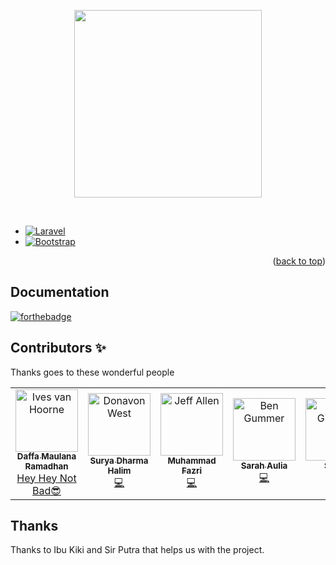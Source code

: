 <p align="center">
  <a href="https://smkn2-bjm.sch.id/">
    <img src="https://encrypted-tbn0.gstatic.com/images?q=tbn:ANd9GcRbzD03iHma9mkeBozQwTNgb7SKdxTB298ajA&usqp=CAU" height="300px">
  </a>
</p>

&nbsp;
* [![Laravel](https://laravel.com/img/logotype.min.svg)](https://laravel.com)
* [![Bootstrap](https://www.digitalentropy.co.uk/wp-content/uploads/2021/08/bootstrap.png)](https://getbootstrap.com)

<p align="right">(<a href="#top">back to top</a>)</p>

## Documentation

[![forthebadge](http://forthebadge.com/images/badges/built-with-love.svg)](http://forthebadge.com)

## Contributors ✨

Thanks goes to these wonderful people

<!-- ALL-CONTRIBUTORS-LIST:START - Do not remove or modify this section -->
<!-- prettier-ignore-start -->
<!-- markdownlint-disable -->
<table>
  <tr>
    <td align="center">
    <a href="https://www.instagram.com/daffapark_/">
    <img src="https://images-wixmp-ed30a86b8c4ca887773594c2.wixmp.com/f/0d34884d-f39f-4448-b149-76fa1caaaea7/dej4qlx-7faaf6af-757f-4a0b-b05c-da0cadeb5654.jpg?token=eyJ0eXAiOiJKV1QiLCJhbGciOiJIUzI1NiJ9.eyJzdWIiOiJ1cm46YXBwOjdlMGQxODg5ODIyNjQzNzNhNWYwZDQxNWVhMGQyNmUwIiwiaXNzIjoidXJuOmFwcDo3ZTBkMTg4OTgyMjY0MzczYTVmMGQ0MTVlYTBkMjZlMCIsIm9iaiI6W1t7InBhdGgiOiJcL2ZcLzBkMzQ4ODRkLWYzOWYtNDQ0OC1iMTQ5LTc2ZmExY2FhYWVhN1wvZGVqNHFseC03ZmFhZjZhZi03NTdmLTRhMGItYjA1Yy1kYTBjYWRlYjU2NTQuanBnIn1dXSwiYXVkIjpbInVybjpzZXJ2aWNlOmZpbGUuZG93bmxvYWQiXX0.iJr4JnBE9C14b1hIUBl558g88WMOJMsGjTpIq0M72E4" width="100px;" alt="Ives van Hoorne"/>
    <br />
    <sub>
    <b>Daffa Maulana Ramadhan</b>
    </sub>
    </a>
    <br />
    <a href="#question-CompuIves" title="Answering Questions">Hey Hey Not Bad😎</a>
    <a href="https://github.com/codesandbox/codesandbox-client/issues?q=author%3ACompuIves">
    <a href="https://github.com/codesandbox/codesandbox-client/commits?author=CompuIves"></td>
    <td align="center">
    <a href="https://www.instagram.com/surya.dhl/">
    <img src="https://encrypted-tbn0.gstatic.com/images?q=tbn:ANd9GcQmstFp6jtFIppkzGYGCSnsVeUWrIAHIJnZyg&usqp=CAU" width="100px;" alt="Donavon West">
    <br />
    <sub>
    <b>Surya Dharma Halim</b>
    </sub>
    </a>
    <br />
    <a href="https://github.com/codesandbox/codesandbox-client/commits?author=donavon" title="Code">💻</a>
    </td>
    <td align="center">
    <a href="https://www.instagram.com/fazri70/">
    <img src="https://encrypted-tbn0.gstatic.com/images?q=tbn:ANd9GcSPpd2dKUULlTHDgoufs2wFrK7KQlYsPp5WFw&usqp=CAU" width="100px;" alt="Jeff Allen"/>
    <br />
    <sub>
    <b>Muhammad Fazri</b>
    </sub>
    </a>
    <br />
    <a href="https://github.com/codesandbox/codesandbox-client/commits?author=vueu" title="Code">💻</a>
    </td>
    <td align="center">
    <a href="https://www.instagram.com/sarahaulia.z/">
    <img src="https://cdn1-production-images-kly.akamaized.net/g7U0DsHebmKK6go4L_jhNwMNRD8=/1200x1200/smart/filters:quality(75):strip_icc():format(webp)/kly-media-production/medias/869253/original/042739000_1430826088-Cover.jpg" width="100px;" alt="Ben Gummer"/>
    <br />
    <sub>
    <b>Sarah Aulia</b>
    </sub>
    </a>
    <br />
    <a href="https://github.com/codesandbox/codesandbox-client/commits?author=bengummer" title="Code">💻</a>
    </td>
    <td align="center">
    <a href="https://www.instagram.com/vviviaaaa/?hl=id">
    <img src="https://encrypted-tbn0.gstatic.com/images?q=tbn:ANd9GcSBHA2wU8Uo2Sv26iLP3kcWpLBTnkRwzlzjZQ&usqp=CAU" width="100px;" alt="James Gillmore"/><br />
    <sub>
    <b>Selvia</b>
    </sub>
    </a>
    <br />
    <a href="https://github.com/codesandbox/codesandbox-client/commits?author=faceyspacey" title="Code">💻</a> <a href="https://github.com/codesandbox/codesandbox-client/issues?q=author%3Afaceyspacey" title="Bug reports">🐛</a>
    </td>
    <td align="center">
    <a href="https://instagram.com/novalds_?igshid=YmMyMTA2M2Y=">
    <img src="https://www.meme-arsenal.com/memes/dead400ff8cf8392baa440de22fb15cf.jpg" width="100px;" alt="Ade Viankakrisna Fadlil"/>
    <br />
    <sub>
    <b>Muhammad Naufal</b>
    </sub>
    </a>
    <br />
    <a href="https://github.com/codesandbox/codesandbox-client/commits?author=viankakrisna" title="Code">💻</a></td>
  </tr>
  </table>

<!-- markdownlint-enable -->
<!-- prettier-ignore-end -->
<!-- ALL-CONTRIBUTORS-LIST:END -->

## Thanks

Thanks to Ibu Kiki and Sir Putra that helps us with the project.